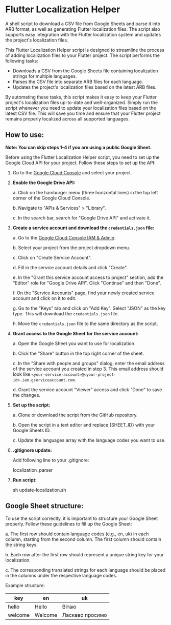 # Flutter Localization Helper
A shell script to download a CSV file from Google Sheets and parse it into ARB format, as well as generating Flutter localization files. The script also supports easy integration with the Flutter localization system and updates the project's localization files.

This Flutter Localization Helper script is designed to streamline the process of adding localization files to your Flutter project. The script performs the following tasks:
- Downloads a CSV from the Google Sheets file containing localization strings for multiple languages.
- Parses the CSV file into separate ARB files for each language.
- Updates the project's localization files based on the latest ARB files.

By automating these tasks, this script makes it easy to keep your Flutter project's localization files up-to-date and well-organized. Simply run the script whenever you need to update your localization files based on the latest CSV file. This will save you time and ensure that your Flutter project remains properly localized across all supported languages.

## **How to use:**

**Note: You can skip steps 1-4 if you are using a public Google Sheet.**

Before using the Flutter Localization Helper script, you need to set up the Google Cloud API for your project. Follow these steps to set up the API:

1. Go to the [Google Cloud Console](https://console.cloud.google.com/) and select your project.

2. **Enable the Google Drive API:**
   
   a. Click on the hamburger menu (three horizontal lines) in the top left corner of the Google Cloud Console.
   
   b. Navigate to "APIs & Services" > "Library".
   
   c. In the search bar, search for "Google Drive API" and activate it.

3. **Create a service account and download the `credentials.json` file:**
   
   a. Go to the [Google Cloud Console IAM & Admin](https://console.cloud.google.com/iam-admin/serviceaccounts).
   
   b. Select your project from the project dropdown menu.
   
   c. Click on "Create Service Account".
   
   d. Fill in the service account details and click "Create".
   
   e. In the "Grant this service account access to project" section, add the "Editor" role for "Google Drive API". Click "Continue" and then "Done".
   
   f. On the "Service Accounts" page, find your newly created service account and click on it to edit.
   
   g. Go to the "Keys" tab and click on "Add Key". Select "JSON" as the key type. This will download the `credentials.json` file.
   
   h. Move the `credentials.json` file to the same directory as the script.

4. **Grant access to the Google Sheet for the service account:**
   
   a. Open the Google Sheet you want to use for localization.
   
   b. Click the "Share" button in the top right corner of the sheet.
   
   c. In the "Share with people and groups" dialog, enter the email address of the service account you created in step 3. This email address should look like `<your-service-account>@<your-project-id>.iam.gserviceaccount.com`.
   
   d. Grant the service account "Viewer" access and click "Done" to save the changes.

5. **Set up the script:**

   a. Clone or download the script from the GitHub repository.
   
   b. Open the script in a text editor and replace {SHEET_ID} with your Google Sheets ID.
   
   c. Update the languages array with the language codes you want to use.

6. **.gitignore update:**

    Add following line to your .gitignore:
    
    localization_parser

7. **Run script:**

    sh update-localization.sh

## **Google Sheet structure:**

To use the script correctly, it is important to structure your Google Sheet properly. Follow these guidelines to fill up the Google Sheet:

a. The first row should contain language codes (e.g., en, uk) in each column, starting from the second column. The first column should contain the string keys.

b. Each row after the first row should represent a unique string key for your localization.

c. The corresponding translated strings for each language should be placed in the columns under the respective language codes.


Example structure:

   | key        | en           | uk           |
   |------------|--------------|--------------|
   | hello      | Hello        | Вітаю        |
   | welcome    | Welcome      | Ласкаво просимо |